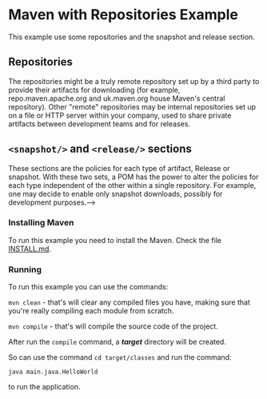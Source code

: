 # Maven with Repositories Example

This example use some repositories and the snapshot and release section.

## Repositories

The repositories might be a truly remote repository set up by a third party to provide their artifacts for
downloading (for example, repo.maven.apache.org and uk.maven.org house Maven's central repository).
Other "remote" repositories may be internal repositories set up on a file or HTTP server within your company,
used to share private artifacts between development teams and for releases.

## `<snapshot/>` and `<release/>` sections
These sections are the policies for each type of artifact, Release or snapshot.
With these two sets, a POM has the power to alter the policies for each type independent of the other within a single repository.
For example, one may decide to enable only snapshot downloads, possibly for development purposes.-->

### Installing Maven

To run this example you need to install the Maven. Check the file [INSTALL.md](../INSTALL.md).


### Running

To run this example you can use the commands:

`mvn clean` - that's will clear any compiled files you have,
making sure that you're really compiling each module from scratch.

`mvn compile` - that's will compile the source code of the project.

After run the `compile` command, a ***target*** directory will be created.

So can use the command `cd target/classes` and run the command:

```
java main.java.HelloWorld
```

to run the application.
